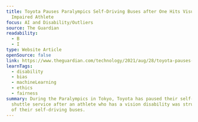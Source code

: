 ```yaml
---
title: Toyota Pauses Paralympics Self-Driving Buses after One Hits Visually
  Impaired Athlete
focus: AI and Disability/Outliers
source: The Guardian
readability:
  - B
  - I
type: Website Article
openSource: false
link: https://www.theguardian.com/technology/2021/aug/28/toyota-pauses-paralympics-self-driving-buses-after-one-hits-visually-impaired-athlete
learnTags:
  - disability
  - bias
  - machineLearning
  - ethics
  - fairness
summary: During the Paralympics in Tokyo, Toyota has paused their self-driving
  shuttle service after an athlete who has a vision disability was struck by one
  of their self-driving buses.
---
```

